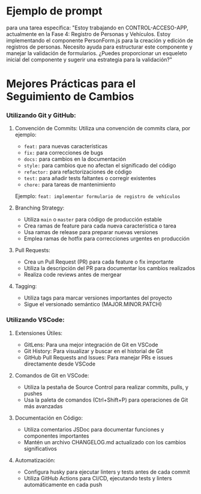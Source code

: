 # Ejemplo de prompt
para una tarea específica:
"Estoy trabajando en CONTROL-ACCESO-APP, actualmente en la Fase 4: Registro de Personas y Vehículos. Estoy implementando el componente PersonForm.js para la creación y edición de registros de personas. Necesito ayuda para estructurar este componente y manejar la validación de formularios. ¿Puedes proporcionar un esqueleto inicial del componente y sugerir una estrategia para la validación?"

# Mejores Prácticas para el Seguimiento de Cambios

### Utilizando Git y GitHub:

1. Convención de Commits:
   Utiliza una convención de commits clara, por ejemplo:
   - `feat:` para nuevas características
   - `fix:` para correcciones de bugs
   - `docs:` para cambios en la documentación
   - `style:` para cambios que no afectan el significado del código
   - `refactor:` para refactorizaciones de código
   - `test:` para añadir tests faltantes o corregir existentes
   - `chore:` para tareas de mantenimiento

   Ejemplo: `feat: implementar formulario de registro de vehículos`

2. Branching Strategy:
   - Utiliza `main` o `master` para código de producción estable
   - Crea ramas de feature para cada nueva característica o tarea
   - Usa ramas de release para preparar nuevas versiones
   - Emplea ramas de hotfix para correcciones urgentes en producción

3. Pull Requests:
   - Crea un Pull Request (PR) para cada feature o fix importante
   - Utiliza la descripción del PR para documentar los cambios realizados
   - Realiza code reviews antes de mergear

4. Tagging:
   - Utiliza tags para marcar versiones importantes del proyecto
   - Sigue el versionado semántico (MAJOR.MINOR.PATCH)

### Utilizando VSCode:

1. Extensiones Útiles:
   - GitLens: Para una mejor integración de Git en VSCode
   - Git History: Para visualizar y buscar en el historial de Git
   - GitHub Pull Requests and Issues: Para manejar PRs e issues directamente desde VSCode

2. Comandos de Git en VSCode:
   - Utiliza la pestaña de Source Control para realizar commits, pulls, y pushes
   - Usa la paleta de comandos (Ctrl+Shift+P) para operaciones de Git más avanzadas

3. Documentación en Código:
   - Utiliza comentarios JSDoc para documentar funciones y componentes importantes
   - Mantén un archivo CHANGELOG.md actualizado con los cambios significativos

4. Automatización:
   - Configura husky para ejecutar linters y tests antes de cada commit
   - Utiliza GitHub Actions para CI/CD, ejecutando tests y linters automáticamente en cada push

